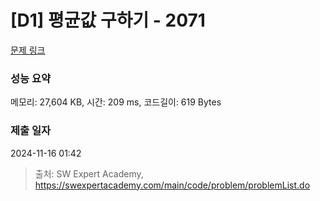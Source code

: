 # [D1] 평균값 구하기 - 2071 

[문제 링크](https://swexpertacademy.com/main/code/problem/problemDetail.do?contestProbId=AV5QRnJqA5cDFAUq) 

### 성능 요약

메모리: 27,604 KB, 시간: 209 ms, 코드길이: 619 Bytes

### 제출 일자

2024-11-16 01:42



> 출처: SW Expert Academy, https://swexpertacademy.com/main/code/problem/problemList.do
